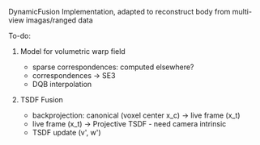 DynamicFusion Implementation, adapted to reconstruct body from multi-view imagas/ranged data

To-do:
1. Model for volumetric warp field
   - sparse correspondences: computed elsewhere?
   - correspondences -> SE3
   - DQB interpolation

2. TSDF Fusion
   - backprojection: canonical (voxel center x_c) -> live frame (x_t) 
   - live frame (x_t) -> Projective TSDF
     	  - need camera intrinsic
   - TSDF update (v', w')

